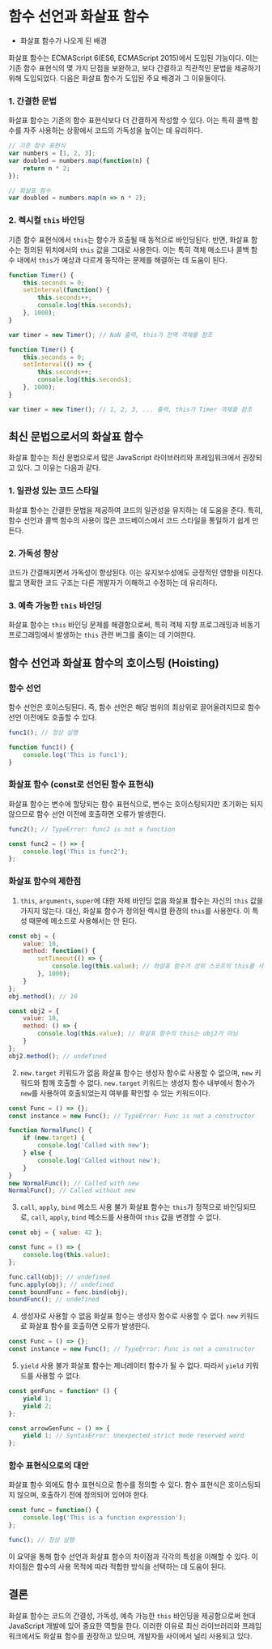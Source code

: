 # 함수 선언과 화살표 함수

- 화살표 함수가 나오게 된 배경

화살표 함수는 ECMAScript 6(ES6, ECMAScript 2015)에서 도입된 기능이다. 이는 기존 함수 표현식의 몇 가지 단점을 보완하고, 보다 간결하고 직관적인 문법을 제공하기 위해 도입되었다. 다음은 화살표 함수가 도입된 주요 배경과 그 이유들이다.

### 1. 간결한 문법

화살표 함수는 기존의 함수 표현식보다 더 간결하게 작성할 수 있다. 이는 특히 콜백 함수를 자주 사용하는 상황에서 코드의 가독성을 높이는 데 유리하다.

```javascript
// 기존 함수 표현식
var numbers = [1, 2, 3];
var doubled = numbers.map(function(n) {
    return n * 2;
});

// 화살표 함수
var doubled = numbers.map(n => n * 2);
```

### 2. 렉시컬 `this` 바인딩

기존 함수 표현식에서 `this`는 함수가 호출될 때 동적으로 바인딩된다. 반면, 화살표 함수는 정의된 위치에서의 `this` 값을 그대로 사용한다. 이는 특히 객체 메소드나 콜백 함수 내에서 `this`가 예상과 다르게 동작하는 문제를 해결하는 데 도움이 된다.

```javascript
function Timer() {
    this.seconds = 0;
    setInterval(function() {
        this.seconds++;
        console.log(this.seconds);
    }, 1000);
}

var timer = new Timer(); // NaN 출력, this가 전역 객체를 참조

function Timer() {
    this.seconds = 0;
    setInterval(() => {
        this.seconds++;
        console.log(this.seconds);
    }, 1000);
}

var timer = new Timer(); // 1, 2, 3, ... 출력, this가 Timer 객체를 참조
```

## 최신 문법으로서의 화살표 함수

화살표 함수는 최신 문법으로서 많은 JavaScript 라이브러리와 프레임워크에서 권장되고 있다. 그 이유는 다음과 같다.

### 1. 일관성 있는 코드 스타일

화살표 함수는 간결한 문법을 제공하여 코드의 일관성을 유지하는 데 도움을 준다. 특히, 함수 선언과 콜백 함수의 사용이 많은 코드베이스에서 코드 스타일을 통일하기 쉽게 만든다.

### 2. 가독성 향상

코드가 간결해지면서 가독성이 향상된다. 이는 유지보수성에도 긍정적인 영향을 미친다. 짧고 명확한 코드 구조는 다른 개발자가 이해하고 수정하는 데 유리하다.

### 3. 예측 가능한 `this` 바인딩

화살표 함수는 `this` 바인딩 문제를 해결함으로써, 특히 객체 지향 프로그래밍과 비동기 프로그래밍에서 발생하는 `this` 관련 버그를 줄이는 데 기여한다.

## 함수 선언과 화살표 함수의 호이스팅 (Hoisting)

### 함수 선언

함수 선언은 호이스팅된다. 즉, 함수 선언은 해당 범위의 최상위로 끌어올려지므로 함수 선언 이전에도 호출할 수 있다.

```javascript
func1(); // 정상 실행

function func1() {
    console.log('This is func1');
}
```

### 화살표 함수 (const로 선언된 함수 표현식)

화살표 함수는 변수에 할당되는 함수 표현식으로, 변수는 호이스팅되지만 초기화는 되지 않으므로 함수 선언 이전에 호출하면 오류가 발생한다.

```javascript
func2(); // TypeError: func2 is not a function

const func2 = () => {
    console.log('This is func2');
};
```

### 화살표 함수의 제한점

1. `this`, `arguments`, `super`에 대한 자체 바인딩 없음
   화살표 함수는 자신의 `this` 값을 가지지 않는다. 대신, 화살표 함수가 정의된 렉시컬 환경의 `this`를 사용한다. 이 특성 때문에 메소드로 사용해서는 안 된다.

```javascript
const obj = {
    value: 10,
    method: function() {
        setTimeout(() => {
            console.log(this.value); // 화살표 함수가 상위 스코프의 this를 사용
        }, 1000);
    }
};
obj.method(); // 10

const obj2 = {
    value: 10,
    method: () => {
        console.log(this.value); // 화살표 함수의 this는 obj2가 아님
    }
};
obj2.method(); // undefined
```

2. `new.target` 키워드가 없음
   화살표 함수는 생성자 함수로 사용할 수 없으며, `new` 키워드와 함께 호출할 수 없다. `new.target` 키워드는 생성자 함수 내부에서 함수가 `new`를 사용하여 호출되었는지 여부를 확인할 수 있는 키워드이다.

```javascript
const Func = () => {};
const instance = new Func(); // TypeError: Func is not a constructor

function NormalFunc() {
    if (new.target) {
        console.log('Called with new');
    } else {
        console.log('Called without new');
    }
}
new NormalFunc(); // Called with new
NormalFunc(); // Called without new
```

3. `call`, `apply`, `bind` 메소드 사용 불가
   화살표 함수는 `this`가 정적으로 바인딩되므로, `call`, `apply`, `bind` 메소드를 사용하여 `this` 값을 변경할 수 없다.

```javascript
const obj = { value: 42 };

const func = () => {
    console.log(this.value);
};

func.call(obj); // undefined
func.apply(obj); // undefined
const boundFunc = func.bind(obj);
boundFunc(); // undefined
```

4. 생성자로 사용할 수 없음
   화살표 함수는 생성자 함수로 사용할 수 없다. `new` 키워드로 화살표 함수를 호출하면 오류가 발생한다.

```javascript
const Func = () => {};
const instance = new Func(); // TypeError: Func is not a constructor
```

5. `yield` 사용 불가
   화살표 함수는 제너레이터 함수가 될 수 없다. 따라서 `yield` 키워드를 사용할 수 없다.

```javascript
const genFunc = function* () {
    yield 1;
    yield 2;
};

const arrowGenFunc = () => {
    yield 1; // SyntaxError: Unexpected strict mode reserved word
};
```

### 함수 표현식으로의 대안

화살표 함수 외에도 함수 표현식으로 함수를 정의할 수 있다. 함수 표현식은 호이스팅되지 않으며, 호출하기 전에 정의되어 있어야 한다.

```javascript
const func = function() {
    console.log('This is a function expression');
};

func(); // 정상 실행
```

이 요약을 통해 함수 선언과 화살표 함수의 차이점과 각각의 특성을 이해할 수 있다. 이 차이점은 함수의 사용 목적에 따라 적합한 방식을 선택하는 데 도움이 된다.

## 결론

화살표 함수는 코드의 간결성, 가독성, 예측 가능한 `this` 바인딩을 제공함으로써 현대 JavaScript 개발에 있어 중요한 역할을 한다. 이러한 이유로 최신 라이브러리와 프레임워크에서도 화살표 함수를 권장하고 있으며, 개발자들 사이에서 널리 사용되고 있다.

